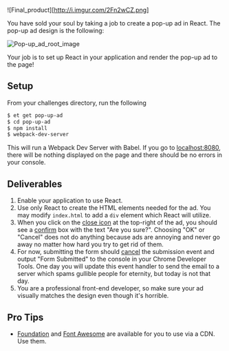
![Final_product][http://i.imgur.com/2Fn2wCZ.png]

You have sold your soul by taking a job to create a pop-up ad in React.
The pop-up ad design is the following:

![Pop-up_ad_root_image][pop-up_ad_root_image]

Your job is to set up React in your application and render the pop-up ad to the page!

## Setup
From your challenges directory, run the following

```sh
$ et get pop-up-ad
$ cd pop-up-ad
$ npm install
$ webpack-dev-server
```
This will run a Webpack Dev Server with Babel.
If you go to [localhost:8080](localhost:8080), there will be nothing displayed on the page and there should be no errors in your console.

## Deliverables
1. Enable your application to use React.
2. Use only React to create the HTML elements needed for the ad. You may modify `index.html` to add a `div` element which React will utilize.
3. When you click on the [close icon][fa-times] at the top-right of the ad, you should see a [confirm][mdn-confirm] box with the text "Are you sure?". Choosing "OK" or "Cancel" does not do anything because ads are annoying and never go away no matter how hard you try to get rid of them.
4. For now, submitting the form should [cancel][mdn-preventdefault] the submission event and output "Form Submitted" to the console in your Chrome Developer Tools. One day you will update this event handler to send the email to a server which spams gullible people for eternity, but today is not that day.
5. You are a professional front-end developer, so make sure your ad visually matches the design even though it's horrible.

## Pro Tips
* [Foundation][foundation] and [Font Awesome][font-awesome] are available for you to use via a CDN. Use them.

[fa-times]: http://fortawesome.github.io/Font-Awesome/icon/times/
[font-awesome]: http://fortawesome.github.io/Font-Awesome/
[foundation]: http://foundation.zurb.com/
[mdn-confirm]: https://developer.mozilla.org/en-US/docs/Web/API/Window/confirm
[mdn-preventdefault]: https://developer.mozilla.org/en-US/docs/Web/API/Event/preventDefault
[pop-up_ad_root_image]: https://s3.amazonaws.com/horizon-production/images/pop-up_ad_root.png
